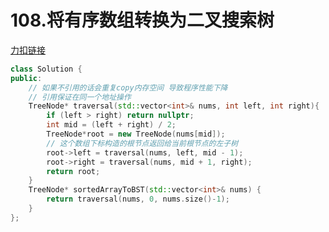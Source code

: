 # 108.将有序数组转换为二叉搜索树

[力扣链接](https://leetcode.cn/problems/convert-sorted-array-to-binary-search-tree/description/)

```cpp
class Solution {
public:
    // 如果不引用的话会重复copy内存空间 导致程序性能下降
    // 引用保证在同一个地址操作
    TreeNode* traversal(std::vector<int>& nums, int left, int right){
        if (left > right) return nullptr;
        int mid = (left + right) / 2;
        TreeNode*root = new TreeNode(nums[mid]);
        // 这个数组下标构造的根节点返回给当前根节点的左子树
        root->left = traversal(nums, left, mid - 1);
        root->right = traversal(nums, mid + 1, right);
        return root;
    }
    TreeNode* sortedArrayToBST(std::vector<int>& nums) {
        return traversal(nums, 0, nums.size()-1);
    }
};
```
